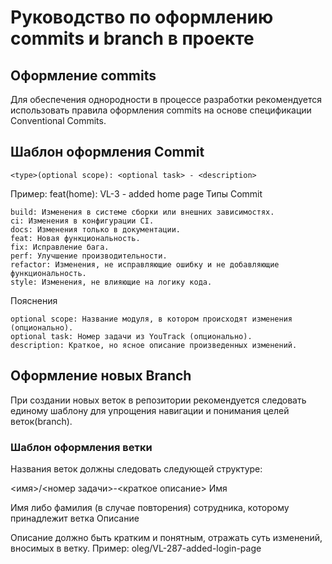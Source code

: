 # Руководство по оформлению commits и branch в проекте
## Оформление commits

Для обеспечения однородности в процессе разработки рекомендуется использовать правила оформления commits на основе спецификации Conventional Commits.
## Шаблон оформления Commit

`<type>(optional scope): <optional task> - <description>`

Пример:
feat(home): VL-3 - added home page
Типы Commit

    build: Изменения в системе сборки или внешних зависимостях.
    ci: Изменения в конфигурации CI.
    docs: Изменения только в документации.
    feat: Новая функциональность.
    fix: Исправление бага.
    perf: Улучшение производительности.
    refactor: Изменения, не исправляющие ошибку и не добавляющие функциональность.
    style: Изменения, не влияющие на логику кода.

Пояснения

    optional scope: Название модуля, в котором происходят изменения (опционально).
    optional task: Номер задачи из YouTrack (опционально).
    description: Краткое, но ясное описание произведенных изменений.

## Оформление новых Branch

При создании новых веток в репозитории рекомендуется следовать единому шаблону для упрощения навигации и понимания целей веток(branch).

### Шаблон оформления ветки

Названия веток должны следовать следующей структуре:

<имя>/<номер задачи>-<краткое описание>
Имя

Имя либо фамилия (в случае повторения) сотрудника, которому принадлежит ветка
Описание

Описание должно быть кратким и понятным, отражать суть изменений, вносимых в ветку.
Пример:
oleg/VL-287-added-login-page
